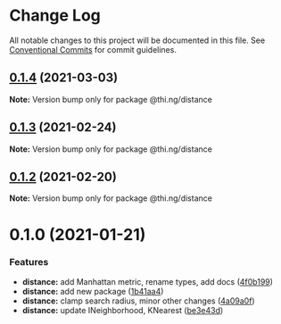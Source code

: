 # Change Log

All notable changes to this project will be documented in this file.
See [Conventional Commits](https://conventionalcommits.org) for commit guidelines.

## [0.1.4](https://github.com/thi-ng/umbrella/compare/@thi.ng/distance@0.1.3...@thi.ng/distance@0.1.4) (2021-03-03)

**Note:** Version bump only for package @thi.ng/distance





## [0.1.3](https://github.com/thi-ng/umbrella/compare/@thi.ng/distance@0.1.2...@thi.ng/distance@0.1.3) (2021-02-24)

**Note:** Version bump only for package @thi.ng/distance





## [0.1.2](https://github.com/thi-ng/umbrella/compare/@thi.ng/distance@0.1.1...@thi.ng/distance@0.1.2) (2021-02-20)

**Note:** Version bump only for package @thi.ng/distance





# 0.1.0 (2021-01-21)


### Features

* **distance:** add Manhattan metric, rename types, add docs ([4f0b199](https://github.com/thi-ng/umbrella/commit/4f0b1992ccd3ee76fce7d9c7a5433adb80b029a2))
* **distance:** add new package ([1b41aa4](https://github.com/thi-ng/umbrella/commit/1b41aa46a8e2228f69df400195a08d05d2a9f235))
* **distance:** clamp search radius, minor other changes ([4a09a0f](https://github.com/thi-ng/umbrella/commit/4a09a0f6e7ab8f2276daca58758f86b68a050caf))
* **distance:** update INeighborhood, KNearest ([be3e43d](https://github.com/thi-ng/umbrella/commit/be3e43dcaf6a25f6de0f6ffb9f241d2f09362ecb))
